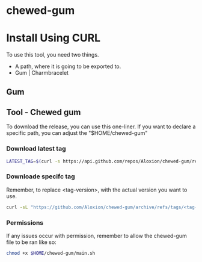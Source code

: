 # chewed-gum

# Install Using CURL

To use this tool, you need two things.

* A path, where it is going to be exported to.
* Gum | Charmbracelet


## Gum

## Tool - Chewed gum

To download the release, you can use this one-liner.
If you want to declare a specific path, you can adjust the "$HOME/chewed-gum"
### Download latest tag
```sh
LATEST_TAG=$(curl -s https://api.github.com/repos/Aloxion/chewed-gum/releases/latest | grep '"tag_name":' | sed -E 's/.*"([^"]+)".*/\1/') && mkdir -p $HOME/chewed-gum && curl -sL "https://github.com/Aloxion/chewed-gum/archive/refs/tags/${LATEST_TAG}.tar.gz" | tar -xzf - --strip-components=1 -C $HOME/chewed-gum && chmod +x $HOME/chewed-gum && (grep -q 'export PATH=$HOME/chewed-gum:$PATH' ~/.zshrc || echo 'export PATH=$HOME/chewed-gum:$PATH' >> ~/.zshrc) && source ~/.zshrc
```

### Downloade specifc tag
Remember, to replace \<tag-version>, with the actual version you want to use.
```sh
curl -sL "https://github.com/Aloxion/chewed-gum/archive/refs/tags/<tag-version>.tar.gz" | tar -xzf - --strip-components=1 -C $HOME/chewed-gum
```

### Permissions
If any issues occur with permission, remember to allow the chewed-gum file to be ran like so:

```sh
chmod +x $HOME/chewed-gum/main.sh
```
